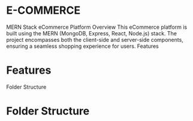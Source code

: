 # E-COMMERCE
MERN Stack eCommerce Platform
Overview
This eCommerce platform is built using the MERN (MongoDB, Express, React, Node.js) stack.
The project encompasses both the client-side and server-side components, ensuring a seamless shopping experience for users.
Features
# Features
Folder Structure
# Folder Structure
